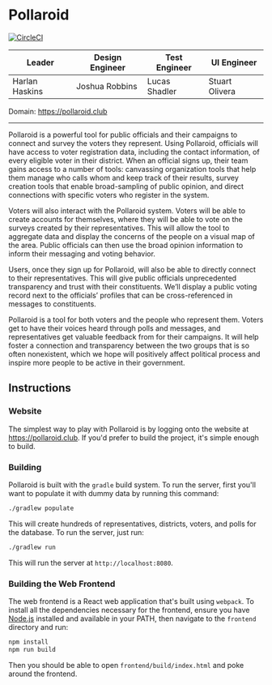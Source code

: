# Pollaroid
[![CircleCI](https://circleci.com/gh/harlanhaskins/Pollaroid.svg?style=svg&circle-token=e813a3ac50a90a344f7601d537115f954efa34f6)](https://circleci.com/gh/harlanhaskins/Pollaroid)

| Leader | Design Engineer | Test Engineer | UI Engineer |
|--------|-----------------|---------------|-------------|
| Harlan Haskins | Joshua Robbins | Lucas Shadler | Stuart Olivera |

Domain: https://pollaroid.club

---

Pollaroid is a powerful tool for public officials and their campaigns to connect and survey the voters they represent. Using Pollaroid, officials will have access to voter registration data, including the contact information, of every eligible voter in their district. When an official signs up, their team gains access to a number of tools: canvassing organization tools that help them manage who calls whom and keep track of their results, survey creation tools that enable broad-sampling of public opinion, and direct connections with specific voters who register in the system.

Voters will also interact with the Pollaroid system. Voters will be able to create accounts for themselves, where they will be able to vote on the surveys created by their representatives. This will allow the tool to aggregate data and display the concerns of the people on a visual map of the area. Public officials can then use the broad opinion information to inform their messaging and voting behavior.

Users, once they sign up for Pollaroid, will also be able to directly connect to their representatives. This will give public officials unprecedented transparency and trust with their constituents. We’ll display a public voting record next to the officials’ profiles that can be cross-referenced in messages to constituents.

Pollaroid is a tool for both voters and the people who represent them. Voters get to have their voices heard through polls and messages, and representatives get valuable feedback from for their campaigns. It will help foster a connection and transparency between the two groups that is so often nonexistent, which we hope will positively affect political process and inspire more people to be active in their government.

## Instructions

### Website 

The simplest way to play with Pollaroid is by logging onto the website at
https://pollaroid.club. If you'd prefer to build the project, it's simple
enough to build.

### Building

Pollaroid is built with the `gradle` build system. To run the server, first
you'll want to populate it with dummy data by running this command:

```bash
./gradlew populate
```

This will create hundreds of representatives, districts, voters, and polls
for the database. To run the server, just run:

```bash
./gradlew run
```

This will run the server at `http://localhost:8080`.

### Building the Web Frontend

The web frontend is a React web application that's built using `webpack`. To
install all the dependencies necessary for the frontend, ensure you have
[Node.js](https://nodejs.org/en/download/) installed and available in your
PATH, then navigate to the `frontend` directory and run:

```bash
npm install
npm run build
```

Then you should be able to open `frontend/build/index.html` and poke around the
frontend.
